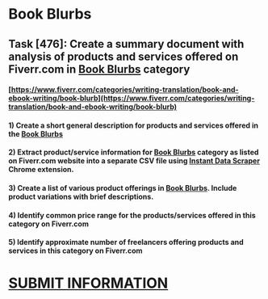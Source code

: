 # Book Blurbs
## Task [476]: Create a summary document with analysis of products and services offered on Fiverr.com in [Book Blurbs](https://www.fiverr.com/categories/writing-translation/book-and-ebook-writing/book-blurb) category
#### [https://www.fiverr.com/categories/writing-translation/book-and-ebook-writing/book-blurb](https://www.fiverr.com/categories/writing-translation/book-and-ebook-writing/book-blurb)
#### 1) Create a short general description for products and services offered in the [Book Blurbs](https://www.fiverr.com/categories/writing-translation/book-and-ebook-writing/book-blurb)
#### 2) Extract product/service information for [Book Blurbs](https://www.fiverr.com/categories/writing-translation/book-and-ebook-writing/book-blurb) category as listed on Fiverr.com website into a separate CSV file using [Instant Data Scraper](https://chrome.google.com/webstore/detail/instant-data-scraper/ofaokhiedipichpaobibbnahnkdoiiah) Chrome extension.
#### 3) Create a list of various product offerings in [Book Blurbs](https://www.fiverr.com/categories/writing-translation/book-and-ebook-writing/book-blurb). Include product variations with brief descriptions.
#### 4) Identify common price range for the products/services offered in this category on Fiverr.com
#### 5) Identify approximate number of freelancers offering products and services in this category on Fiverr.com

# [SUBMIT INFORMATION](https://forms.office.com/r/8AEKjkLxKG)
